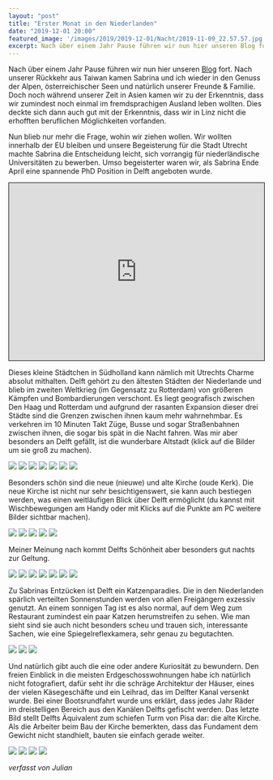 ```yaml
---
layout: "post"
title: "Erster Monat in den Niederlanden"
date: "2019-12-01 20:00"
featured_image: '/images/2019/2019-12-01/Nacht/2019-11-09_22.57.57.jpg'
excerpt: Nach über einem Jahr Pause führen wir nun hier unseren Blog fort.
---
```


Nach über einem Jahr Pause führen wir nun hier unseren [Blog](https://sabrinajulian.wordpress.com/) fort.
Nach unserer Rückkehr aus Taiwan kamen Sabrina und ich wieder in den Genuss der Alpen, österreichischer Seen und natürlich unserer Freunde & Familie.
Doch noch während unserer Zeit in Asien kamen wir zu der Erkenntnis, dass wir zumindest noch einmal im fremdsprachigen Ausland leben wollten.
Dies deckte sich dann auch gut mit der Erkenntnis, dass wir in Linz nicht die erhofften beruflichen Möglichkeiten vorfanden.

Nun blieb nur mehr die Frage, wohin wir ziehen wollen.
Wir wollten innerhalb der EU bleiben und unsere Begeisterung für die Stadt Utrecht machte Sabrina die Entscheidung leicht, sich vorrangig für niederländische Universitäten zu bewerben.
Umso begeisterter waren wir, als Sabrina Ende April eine spannende PhD Position in Delft angeboten wurde.

<p align="center">
<iframe width="100%" height="350" frameborder="0" scrolling="no" marginheight="0" marginwidth="0" src="https://www.openstreetmap.org/export/embed.html?bbox=4.114379882812501%2C51.60778325682619%2C4.608764648437501%2C52.36805320057393&amp;layer=mapnik&amp;marker=51.98953162190704%2C4.361572265625" style="border: 1px solid black"></iframe><br/>
</p>

Dieses kleine Städtchen in Südholland kann nämlich mit Utrechts Charme absolut mithalten.
Delft gehört zu den ältesten Städten der Niederlande und blieb im zweiten Weltkrieg (im Gegensatz zu Rotterdam) von größeren Kämpfen und Bombardierungen verschont.
Es liegt geografisch zwischen Den Haag und Rotterdam und aufgrund der rasanten Expansion dieser drei Städte sind die Grenzen zwischen ihnen kaum mehr wahrnehmbar.
Es verkehren im 10 Minuten Takt Züge, Busse und sogar Straßenbahnen zwischen ihnen, die sogar bis spät in die Nacht fahren.
Was mir aber besonders an Delft gefällt, ist die wunderbare Altstadt (klick auf die Bilder um sie groß zu machen).
<div class="gallery" data-columns="3">
	<img src="/images/2019/2019-12-01/Altstadt/2019-04-26_11.12.38.jpg">
  <img src="/images/2019/2019-12-01/Altstadt/2019-08-20_08.34.53.JPG">
	<img src="/images/2019/2019-12-01/Altstadt/2019-04-26_20.46.15.jpg">
  <img src="/images/2019/2019-12-01/Altstadt/2019-04-26_11.17.37.jpg">
  <img src="/images/2019/2019-12-01/Altstadt/2019-11-10_15.17.35.jpg">
	<img src="/images/2019/2019-12-01/Altstadt/2019-11-10_15.28.37.jpg">
  <img src="/images/2019/2019-12-01/Altstadt/2019-04-26_11.13.01.jpg">
</div>

Besonders schön sind die neue (nieuwe) und alte Kirche (oude Kerk).
Die neue Kirche ist nicht nur sehr besichtigenswert, sie kann auch bestiegen werden, was einen weitläufigen Blick über Delft ermöglicht (du kannst mit Wischbewegungen am Handy oder mit Klicks auf die Punkte am PC weitere Bilder sichtbar machen).
<div class="gallery" data-columns="1">
  <img src="/images/2019/2019-12-01/Nieuwe-Kerk/2019-04-26_13.06.06.jpg">
  <img src="/images/2019/2019-12-01/Nieuwe-Kerk/2019-04-26_12.16.48.jpg">
  <img src="/images/2019/2019-12-01/Nieuwe-Kerk/2019-04-26_12.17.27.jpg">
  <img src="/images/2019/2019-12-01/Nieuwe-Kerk/2019-04-26_12.18.15.jpg">
	<img src="/images/2019/2019-12-01/Nieuwe-Kerk/2019-04-26_12.19.50.jpg">
</div>

Meiner Meinung nach kommt Delfts Schönheit aber besonders gut nachts zur Geltung.
<div class="gallery" data-columns="3">
	<img src="/images/2019/2019-12-01/Nacht/2019-11-10_17.20.13.jpg">
  <img src="/images/2019/2019-12-01/Nacht/2019-11-02_00.16.48.jpg">
  <img src="/images/2019/2019-12-01/Nacht/2019-11-10_17.18.06.jpg">
  <img src="/images/2019/2019-12-01/Nacht/2019-11-09_22.57.57.jpg">
  <img src="/images/2019/2019-12-01/Nacht/2019-11-09_23.08.20.jpg">
	<img src="/images/2019/2019-12-01/Nacht/2019-11-10_17.23.20.jpg">
	<img src="/images/2019/2019-12-01/Nacht/2019-11-10_17.17.20.jpg">
</div>

Zu Sabrinas Entzücken ist Delft ein Katzenparadies.
Die in den Niederlanden spärlich verteilten Sonnenstunden werden von allen Freigängern exzessiv genutzt.
An einem sonnigen Tag ist es also normal, auf dem Weg zum Restaurant zumindest ein paar Katzen herumstreifen zu sehen.
Wie man sieht sind sie auch nicht besonders scheu und trauen sich, interessante Sachen, wie eine Spiegelreflexkamera, sehr genau zu begutachten.
<div class="gallery" data-columns="2">
	<img src="/images/2019/2019-12-01/Katzen/2019-04-26_17.39.21.JPG">
  <img src="/images/2019/2019-12-01/Katzen/2019-11-10_15.22.57.jpg">
  <img src="/images/2019/2019-12-01/Katzen/2019-11-10_15.35.10.jpg">
</div>

Und natürlich gibt auch die eine oder andere Kuriosität zu bewundern.
Den freien Einblick in die meisten Erdgeschosswohnungen habe ich natürlich nicht fotografiert, dafür seht ihr die schräge Architektur der Häuser, eines der vielen Käsegeschäfte und ein Leihrad, das im Delfter Kanal versenkt wurde.
Bei einer Bootsrundfahrt wurde uns erklärt, dass jedes Jahr Räder im dreistelligen Bereich aus den Kanälen Delfts gefischt werden.
Das letzte Bild stellt Delfts Äquivalent zum schiefen Turm von Pisa dar: die alte Kirche.
Als die Arbeiter beim Bau der Kirche bemerkten, dass das Fundament dem Gewicht nicht standhielt, bauten sie einfach gerade weiter.
<div class="gallery" data-columns="3">
	<img src="/images/2019/2019-12-01/Kurioses/2019-04-26_20.23.48.jpg">
  <img src="/images/2019/2019-12-01/Kurioses/2019-04-26_13.28.24.jpg">
	<img src="/images/2019/2019-12-01/Kurioses/IMG_20191201_171302840.jpg">
  <img src="/images/2019/2019-12-01/Kurioses/2019-11-30_11.57.29.jpg">
</div>

_verfasst von Julian_
